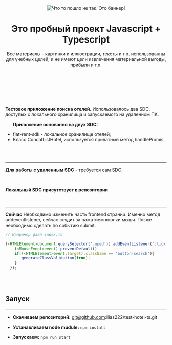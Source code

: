 <header class='bloch-headers' align="center">

<img src="https://avatars.githubusercontent.com/u/102825678?v=4" alt="Что то пошло не так. Это баннер!" align="center">

<div>
<h1 align="center">Это пробный проект Javascript + Typescript</h1>
<p align="center">Все материалы - картинки и иллюстрации, тексты и т.п. 
<span>использованны для учебных целей, и не имеют цели извлечения материальной выгоды, прибыли и т.п.</span>
<br>
<br>
</p>
<div>
</header>
<br>
<br>
<section align="left">
<div>

<p>

**Тестовое приложение поиска отелей.** Использовалось два SDC, доступых с локального хранилища и запускаемого на удаленном ПК.

</p>

<ul>

**Приложение основанно на двух SDC:**

<li>
flat-rent-sdk - локальное хранилище отелей;
</li>
<li>
Класс ConcatListHotel, используется приватный метод handlePromis.
</li>
</ul>

</div>
<br>
<br>

<hr>
<p>

**Для работы с удаленным SDC** - требуется сам SDC.

<br>

**Локальный SDC присутствует в репозитории**
</p>
<p>
<br>
</p>
<hr>
</section>


<section>
<div>
<p>

**Cейчас** 
Необходимо изменить часть frontend страниц. Именно метод addeventlistener, сейчас слудит за нажатием кнопки мыши. Позже необходимо сделать по событию submit.
<br>
</p>
<div>
<p>

```javascript
// Например файл index.ts

(<HTMLElement>document.querySelector('.uped')).addEventListener('click', (event: MouseEvent) =>{
    (<MouseEvent>event).preventDefault()
    if((<HTMLElement>event.target).className == 'button-search'){
       generateClassValidation(true);
    }
  }); 
```

</p>
<div>
</div>
</section>

<br><br>
<section>
<h2>



**Запуск**

</h2>
<hr>

<ul>
<li>

**Скачиваем репозиторий:** git@github.com:ilias222/test-hotel-ts.git

</li>
<li>

**Устанавливаем node mudule:** ``npm install``

</li>
<li>

**Запускаем:** ``npm run start``

</li>
</ul>
